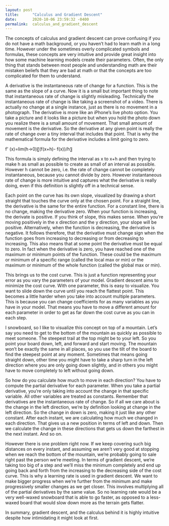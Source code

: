 ```yaml
---
layout: post
title:      "Calculus and Gradient Descent"
date:       2020-10-06 23:59:32 -0400
permalink:  calculus_and_gradient_descent
---
```



The concepts of calculus and gradient descent can prove confusing if you do not have a math background, or you haven’t had to learn math in a long time. However under the sometimes overly complicated symbols and formulas, these concepts are very intuitive and provide great insight into how some machine learning models create their parameters. Often, the only thing that stands between most people and understanding math are their mistaken beliefs that they are bad at math or that the concepts are too complicated for them to understand. 

A derivative is the instantaneous rate of change for a function. This is the same as the slope of a curve. Now it is a small but important thing to note that instantaneous rate of change is slightly misleading. Technically the instantaneous rate of change is like taking a screenshot of a video. There is actually no change at a single instance, just as there is no movement in a photograph. The derivative is more like an iPhone’s live photo option. You take a picture and it looks like a picture but when you hold the photo down you realize there is a small amount of movement. That small amount of movement is the derivative. So the derivative at any given point is really the rate of change over a tiny interval that includes that point. That is why the mathematical formula for the derivative includes a limit going to zero. 

f' (x)=lim(h→0)⁡〖(f(x+h)- f(x))/h〗

This formula is simply defining the interval as x to x+h and then trying to make h as small as possible to create as small of an interval as possible. However h cannot be zero, i.e. the rate of change cannot be completely instantaneous, because you cannot divide by zero. However instantaneous rate of change is more intuitive and captures what the derivative is really doing, even if this definition is slightly off in a technical sense. 

Each point on the curve has its own slope, visualized by drawing a short straight that touches the curve only at the chosen point. For a straight line, the derivative is the same for the entire function.  For a constant line, there is no change, making the derivative zero. When your function is increasing, the derivate is positive. If you think of slope, this makes sense. When you’re moving positively in the x direction and the y direction, your slope will be positive. 
Alternatively, when the function is decreasing, the derivative is negative. It follows therefore, that the derivative must change sign when the function goes from increasing to decreasing or from decreasing to increasing. This also means that at some point the derivative must be equal to zero. In fact when the derivative is zero, you have reached one of the maximum or minimum points of the function. These could be the maximum or minimum of a specific range (called the local max or min) or the maximum or minimum of the whole function (called the global max or min). 

This brings us to the cost curve. This is just a function representing your error as you vary the parameters of your model. Gradient descent aims to minimize the cost curve. With one parameter, this is easy to visualize. You want to slide down the curve until you reach the flattest point. This becomes a little harder when you take into account multiple parameters. This is because you can change coefficients for as many variables as you have in your model. That means you have to move a different amount for each parameter in order to get as far down the cost curve as you can in each step. 

I snowboard, so I like to visualize this concept on top of a mountain. Let’s say you need to get to the bottom of the mountain as quickly as possible to meet someone. The steepest trail at the top might be to your left. So you point your board down, left, and forward and start moving. The mountain won’t be exactly the same in all places, so you use the tilt of the board to find the steepest point at any moment. Sometimes that means going straight down, other time you might have to take a sharp turn in the left direction where you are only going down slightly, and in others you might have to move completely to left without going down. 

So how do you calculate how much to move in each direction? You have to compute the partial derivative for each parameter. When you take a partial derivative, you’re only taking into account the change in that specific variable. All other variables are treated as constants. Remember that derivatives are the instantaneous rate of change. So if all we care about is the change in the left direction, we’re by definition looking at change in the left direction. So the change in down is zero, making it just like any other constant. After each instant, we are calculating how much we changed in each direction. That gives us a new position in terms of left and down. Then we calculate the change in these directions that gets us down the farthest in the next instant. And so on. 

However there is one problem right now. If we keep covering such big distances on every instant, and assuming we aren’t very good at stopping when we reach the bottom of the mountain, we’re probably going to sale right past the person we’re meeting. In terms of gradient descent, we’re taking too big of a step and we’ll miss the minimum completely and end up going back and forth from the increasing to the decreasing side of the cost curve. This is why a learning rate is used in gradient descent. We want to make bigger progress when we’re further from the minimum and make progressively smaller changes as we get closer. This involves multiplying all of the partial derivatives by the same value. So no learning rate would be a very well-waxed snowboard that is able to go faster, as opposed to a less-waxed board that would slow down more as the terrain gets flatter.  
 
 In summary, gradient descent, and the calculus behind it is highly intuitive despite how intimidating it might look at first. 


